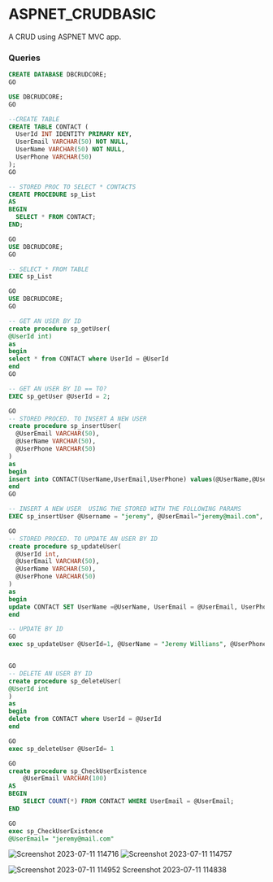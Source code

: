 # ASPNET_CRUDBASIC
A  CRUD using ASPNET MVC app.

### Queries
```sql
CREATE DATABASE DBCRUDCORE;
GO

USE DBCRUDCORE;
GO

--CREATE TABLE
CREATE TABLE CONTACT (
  UserId INT IDENTITY PRIMARY KEY,
  UserEmail VARCHAR(50) NOT NULL,
  UserName VARCHAR(50) NOT NULL,
  UserPhone VARCHAR(50)
);
GO

-- STORED PROC TO SELECT * CONTACTS
CREATE PROCEDURE sp_List
AS
BEGIN
  SELECT * FROM CONTACT;
END;

GO
USE DBCRUDCORE;
GO

-- SELECT * FROM TABLE
EXEC sp_List

GO
USE DBCRUDCORE;
GO

-- GET AN USER BY ID
create procedure sp_getUser(
@UserId int)
as
begin
select * from CONTACT where UserId = @UserId
end
GO

-- GET AN USER BY ID == TO?
EXEC sp_getUser @UserId = 2;

GO
-- STORED PROCED. TO INSERT A NEW USER
create procedure sp_insertUser(
  @UserEmail VARCHAR(50),
  @UserName VARCHAR(50),
  @UserPhone VARCHAR(50)
)
as
begin
insert into CONTACT(UserName,UserEmail,UserPhone) values(@UserName,@UserEmail,@UserPhone)
end
GO

-- INSERT A NEW USER  USING THE STORED WITH THE FOLLOWING PARAMS
EXEC sp_insertUser @Username = "jeremy", @UserEmail="jeremy@mail.com", @UserPhone ="12345678"

GO
-- STORED PROCED. TO UPDATE AN USER BY ID
create procedure sp_updateUser(
  @UserId int,
  @UserEmail VARCHAR(50),
  @UserName VARCHAR(50),
  @UserPhone VARCHAR(50)
)
as
begin
update CONTACT SET UserName =@UserName, UserEmail = @UserEmail, UserPhone = @UserPhone where UserId = @UserId
end

-- UPDATE BY ID
GO
exec sp_updateUser @UserId=1, @UserName = "Jeremy Willians", @UserPhone ="1234678", @UserEmail="jeremy@mail.com"


GO
-- DELETE AN USER BY ID
create procedure sp_deleteUser(
@UserId int
)
as
begin
delete from CONTACT where UserId = @UserId
end

GO
exec sp_deleteUser @UserId= 1

GO
create procedure sp_CheckUserExistence
    @UserEmail VARCHAR(100)
AS
BEGIN
    SELECT COUNT(*) FROM CONTACT WHERE UserEmail = @UserEmail;
END

GO
exec sp_CheckUserExistence
@UserEmail= "jeremy@mail.com"

```
![Screenshot 2023-07-11 114716](https://github.com/BinaryLeo/ASPNET_CRUDBASIC/assets/72607039/9da02d96-ee96-4013-8cd0-8fa2e4c0f4e2)
![Screenshot 2023-07-11 114757](https://github.com/BinaryLeo/ASPNET_CRUDBASIC/assets/72607039/5e8d456f-2fb2-44bb-a260-1c837db8e206)

![![Screenshot 2023-07-11 114952](https://github.com/BinaryLeo/ASPNET_CRUDBASIC/assets/72607039/de039cde-6344-4f99-b433-048e055c2f11)
Screenshot 2023-07-11 114838](https://github.com/BinaryLeo/ASPNET_CRUDBASIC/assets/72607039/0b7b6d22-1494-4c55-87bf-6732bc99280e)
